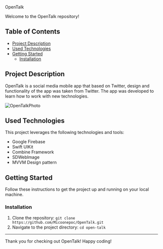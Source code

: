 OpenTalk

Welcome to the OpenTalk repository! 

## Table of Contents

- [Project Description](#project-description)
- [Used Technologies](#used-technologies)
- [Getting Started](#getting-started)
  - [Installation](#installation)

## Project Description

OpenTalk is a social media mobile app that based on Twitter, design and functionality of the app was taken from Twitter. The app was developed to learn how to work with new technologies.

![OpenTalkPhoto](https://github.com/Micoonepoc/OpenTalk/assets/118993099/897fc3ec-2724-4cd1-8530-c3ef4beecc5e)

## Used Technologies

This project leverages the following technologies and tools:

- Google Firebase
- Swift UIKit
- Combine Framework
- SDWebImage
- MVVM Design pattern

## Getting Started

Follow these instructions to get the project up and running on your local machine.

### Installation

1. Clone the repository: `git clone https://github.com/Micoonepoc/OpenTalk.git`
2. Navigate to the project directory: `cd open-talk`

---

Thank you for checking out OpenTalk! Happy coding!
